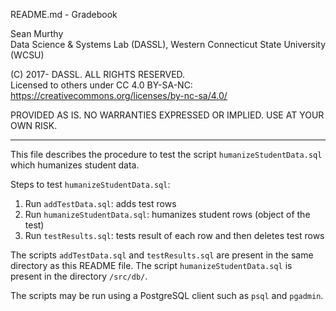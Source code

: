 README.md - Gradebook

Sean Murthy   
Data Science & Systems Lab (DASSL), Western Connecticut State University (WCSU)

(C) 2017- DASSL. ALL RIGHTS RESERVED.   
Licensed to others under CC 4.0 BY-SA-NC:   
https://creativecommons.org/licenses/by-nc-sa/4.0/

PROVIDED AS IS. NO WARRANTIES EXPRESSED OR IMPLIED. USE AT YOUR OWN RISK.

---

This file describes the procedure to test the script `humanizeStudentData.sql`
which humanizes student data.

Steps to test `humanizeStudentData.sql`:
1. Run `addTestData.sql`: adds test rows
2. Run `humanizeStudentData.sql`: humanizes student rows (object of the test)
3. Run `testResults.sql`: tests result of each row and then deletes test rows

The scripts `addTestData.sql` and `testResults.sql` are present in the same
directory as this README file. The script `humanizeStudentData.sql` is present
in the directory `/src/db/`.

The scripts may be run using a PostgreSQL client such as `psql` and `pgadmin`.

